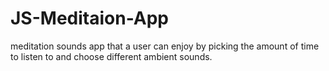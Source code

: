 # JS-Meditaion-App
meditation sounds app that a user can enjoy by picking the amount of time to listen to and choose different ambient sounds.
